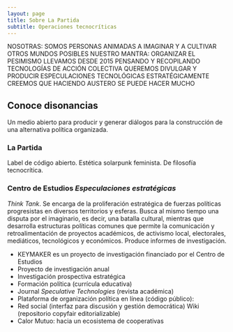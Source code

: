 ```yaml
---
layout: page
title: Sobre La Partida
subtitle: Operaciones tecnocríticas
---
```


NOSOTRAS: SOMOS PERSONAS ANIMADAS A IMAGINAR Y A CULTIVAR OTROS MUNDOS POSIBLES
NUESTRO MANTRA: ORGANIZAR EL PESIMISMO
LLEVAMOS DESDE 2015 PENSANDO Y RECOPILANDO TECNOLOGÍAS DE ACCIÓN COLECTIVA
QUEREMOS DIVULGAR Y PRODUCIR ESPECULACIONES TECNOLÓGICAS ESTRATÉGICAMENTE
CREEMOS QUE HACIENDO AUSTERO SE PUEDE HACER MUCHO

## Conoce disonancias

Un medio abierto para producir y generar diálogos para la construcción de una alternativa política organizada.

### La Partida

Label de código abierto. Estética solarpunk feminista. De filosofía tecnocrítica.

### Centro de Estudios *Especulaciones estratégicas*

*Think Tank*. Se encarga de la proliferación estratégica de fuerzas políticas progresistas en diversos territorios y esferas. Busca al mismo tiempo una disputa por el imaginario, es decir, una batalla cultural, mientras que desarrolla estructuras políticas comunes que permite la comunicación y retroalimentación de proyectos académicos, de activismo local, electorales, mediáticos, tecnológicos y económicos. Produce informes de investigación.
- KEYMAKER es un proyecto de investigación financiado por el Centro de Estudios
- Proyecto de investigación anual
- Investigación prospectiva estratégica 
- Formación política (currícula educativa)
- Journal *Speculative Technologies* (revista académica)
- Plataforma de organización política en línea (código público):
- Red social (interfaz para discusión y gestión democrática)
Wiki (repositorio copyfair editorializable)
- Calor Mutuo: hacia un ecosistema de cooperativas